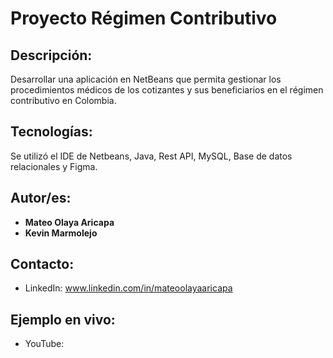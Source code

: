 # Proyecto Régimen Contributivo
## Descripción:
Desarrollar una aplicación en NetBeans que permita gestionar los procedimientos médicos de los cotizantes y sus beneficiarios en el régimen contributivo en Colombia. 

## Tecnologías:
Se utilizó el IDE de Netbeans, Java, Rest API, MySQL, Base de datos relacionales y Figma.

## Autor/es:
* **Mateo Olaya Aricapa**
* **Kevin Marmolejo**

## Contacto:
* LinkedIn: www.linkedin.com/in/mateoolayaaricapa

## Ejemplo en vivo:
* YouTube: 
